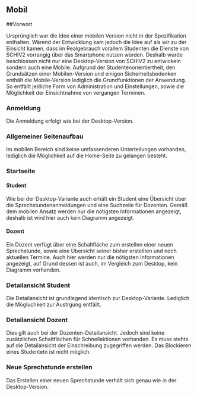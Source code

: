 ## Mobil

##Vorwort

Ursprünglich war die Idee einer mobilen Version nicht in der Spezifikation enthalten. Wärend der Entwicklung
kam jedoch die Idee auf als wir zu der Einsicht kamen, dass im Realgebrauch vorallem Studenten die Dienste von
SCHIV2 vorrangig über das Smartphone nutzen würden. Deshalb wurde beschlossen nicht nur eine Desktop-Version
von SCHIV2 zu entwickeln sondern auch eine Mobile.
Aufgrund der Studentenorientiertheit, den Grundsätzen einer Mobilen-Version und einigen Sicherheitsbedenken
enthält die Mobile-Version lediglich die Grundfunktionen der Anwendung. So entfällt jedliche Form von
Administration und Einstellungen, sowie die Möglichkeit der Einsichtnahme von vergangen Terminen.

### Anmeldung 

Die Anmeldung erfolgt wie bei der Desktop-Version.

### Allgemeiner Seitenaufbau

Im mobilen Bereich sind keine umfassenderen Unterteilungen vorhanden, lediglich die Möglichkeit auf die
Home-Seite zu gelangen besteht.

### Startseite

#### Student

Wie bei der Desktop-Variante auch erhält ein Student eine Übersicht über die Sprechstundenanmeldungen
und eine Suchzeile für Dozenten. Gemäß dem mobilen Ansatz werden nur die nötigsten Informationen angezeigt,
deshalb ist wird hier auch kein Diagramm angezeigt.

#### Dozent

Ein Dozent verfügt über eine Schaltfläche zum erstellen einer neuen Sprechstunde, sowie eine Übersicht seiner
bisher erstellten und noch aktuellen Termine. Auch hier werden nur die nötigsten Informationen angezeigt, auf
Grund dessen ist auch, im Vergleich zum Desktop, kein Diagramm vorhanden.

### Detailansicht Student

Die Detailansicht ist grundlegend identisch zur Desktop-Variante. Lediglich die Mögluchkeit zur Austrgung entfällt.

### Detailansicht Dozent

Dies gilt auch bei der Dozenten-Detailansicht. Jedoch sind keine zusätzlichen Schaltflächen für Schnellaktionen
vorhanden. Es muss stehts auf die Detailansicht der Einschreibung zugegriffen werden. Das Blockieren eines Studentetn
ist nicht möglich.

### Neue Sprechstunde erstellen

Das Erstellen einer neuen Sprechstunde verhält sich genau wie in der Desktop-Version.